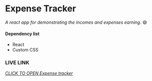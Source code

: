 # Expense Tracker
*A react app for demonstrating the incomes and expenses earning*. :smile:

#### Dependency list
- React
- Custom CSS

### LIVE LINK
[*CLICK TO OPEN Expense tracker*](https://mehedikhokon.github.io/expense-tracker/)  
